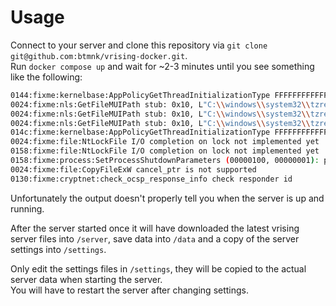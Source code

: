 # Usage

Connect to your server and clone this repository via `git clone git@github.com:btmnk/vrising-docker.git`. \
Run `docker compose up` and wait for ~2-3 minutes until you see something like the following:

```sh
0144:fixme:kernelbase:AppPolicyGetThreadInitializationType FFFFFFFFFFFFFFFA, 000000007292FF50
0024:fixme:nls:GetFileMUIPath stub: 0x10, L"C:\\windows\\system32\\tzres.dll", (null), 000000000010CD08, 000000006CC85800, 000000000010CD00, 000000000010CCA0
0024:fixme:nls:GetFileMUIPath stub: 0x10, L"C:\\windows\\system32\\tzres.dll", (null), 000000000010CD08, 000000006CC85800, 000000000010CD00, 000000000010CCA0
0024:fixme:nls:GetFileMUIPath stub: 0x10, L"C:\\windows\\system32\\tzres.dll", (null), 000000000010CD08, 000000006CC85800, 000000000010CD00, 000000000010CCA0
014c:fixme:kernelbase:AppPolicyGetThreadInitializationType FFFFFFFFFFFFFFFA, 0000000072B2FF50
0024:fixme:file:NtLockFile I/O completion on lock not implemented yet
0158:fixme:file:NtLockFile I/O completion on lock not implemented yet
0158:fixme:process:SetProcessShutdownParameters (00000100, 00000001): partial stub.
0024:fixme:file:CopyFileExW cancel_ptr is not supported
0130:fixme:cryptnet:check_ocsp_response_info check responder id
```

Unfortunately the output doesn't properly tell you when the server is up and running.

After the server started once it will have downloaded the latest vrising server files into `/server`, save data into `/data` and a copy of the server settings into `/settings`.

Only edit the settings files in `/settings`, they will be copied to the actual server data when starting the server. \
You will have to restart the server after changing settings.
